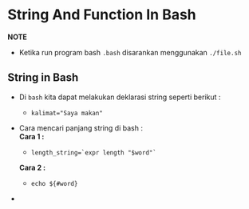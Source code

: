 # **String And Function In Bash**

**NOTE**
- Ketika run program bash `.bash` disarankan menggunakan `./file.sh`

## **String in Bash**

- Di `bash` kita dapat melakukan deklarasi string seperti berikut :
    -     kalimat="Saya makan"

- Cara mencari panjang string di bash :<br>
    **Cara 1 :**
    -     length_string=`expr length "$word"`
    **Cara 2 :**
    -     echo ${#word}

- 